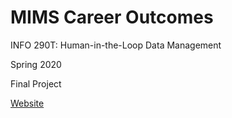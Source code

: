 # MIMS Career Outcomes 
INFO 290T: Human-in-the-Loop Data Management 

Spring 2020

Final Project

[Website](https://mkaushik92.github.io/mims-careeroutcomes/)

